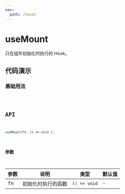 ```yaml
---
nav:
  path: /hooks
---
```


# useMount

只在组件初始化时执行的 Hook。

## 代码演示

### 基础用法

<code src="./demo/demo1.tsx" />

## API

```typescript
useMount(fn: () => void );
```

### 参数

| 参数 | 说明               | 类型         | 默认值 |
|------|--------------------|--------------|--------|
| fn   | 初始化时执行的函数 | `() => void` | -      |
